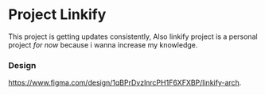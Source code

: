 # Project Linkify
This project is getting updates consistently, Also linkify project is a personal project *for now* because i wanna increase my knowledge. 

### Design
https://www.figma.com/design/1qBPrDvzlnrcPH1F6XFXBP/linkify-arch.
